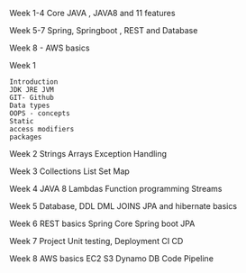 Week  1-4  Core JAVA , JAVA8 and 11 features

Week 5-7  Spring, Springboot , REST and Database

Week 8 - AWS basics

Week 1

    Introduction
    JDK JRE JVM
    GIT- Github
    Data types
    OOPS - concepts
    Static
    access modifiers
    packages

Week 2
    Strings
    Arrays
    Exception Handling

Week 3
    Collections
    List
    Set
    Map


Week 4
    JAVA 8
    Lambdas
    Function programming
    Streams

Week 5
  Database,
  DDL
  DML
  JOINS
  JPA and hibernate basics


Week 6
  REST basics
  Spring Core
  Spring boot
  JPA

Week 7
  Project
  Unit testing,
  Deployment CI CD

Week 8
  AWS basics
  EC2
  S3
  Dynamo DB
  Code Pipeline
